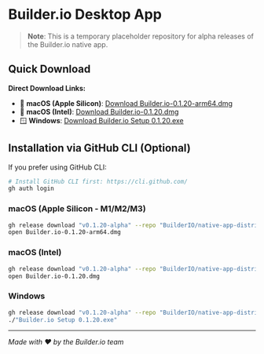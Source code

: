 # Builder.io Desktop App

> **Note**: This is a temporary placeholder repository for alpha releases of the Builder.io native app.

## Quick Download

**Direct Download Links:**
- 🍎 **macOS (Apple Silicon)**: [Download Builder.io-0.1.20-arm64.dmg](https://github.com/BuilderIO/native-app-distribution/releases/download/v0.1.20-alpha/Builder.io-0.1.20-arm64.dmg)
- 🍎 **macOS (Intel)**: [Download Builder.io-0.1.20.dmg](https://github.com/BuilderIO/native-app-distribution/releases/download/v0.1.20-alpha/Builder.io-0.1.20.dmg)  
- 🪟 **Windows**: [Download Builder.io Setup 0.1.20.exe](https://github.com/BuilderIO/native-app-distribution/releases/download/v0.1.20-alpha/Builder.io.Setup.0.1.20.exe)

## Installation via GitHub CLI (Optional)

If you prefer using GitHub CLI:

```bash
# Install GitHub CLI first: https://cli.github.com/
gh auth login
```

### macOS (Apple Silicon - M1/M2/M3)
```bash
gh release download "v0.1.20-alpha" --repo "BuilderIO/native-app-distribution" --pattern "Builder.io-0.1.20-arm64.dmg"
open Builder.io-0.1.20-arm64.dmg
```

### macOS (Intel)
```bash
gh release download "v0.1.20-alpha" --repo "BuilderIO/native-app-distribution" --pattern "Builder.io-0.1.20.dmg"
open Builder.io-0.1.20.dmg
```

### Windows  
```bash
gh release download "v0.1.20-alpha" --repo "BuilderIO/native-app-distribution" --pattern "Builder.io Setup 0.1.20.exe"
./"Builder.io Setup 0.1.20.exe"
```

---

*Made with ❤️ by the Builder.io team*
